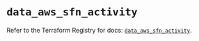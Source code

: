 # `data_aws_sfn_activity`

Refer to the Terraform Registry for docs: [`data_aws_sfn_activity`](https://registry.terraform.io/providers/hashicorp/aws/3.76.1/docs/data-sources/sfn_activity).
